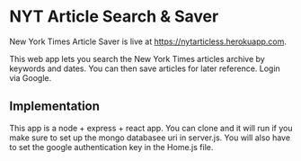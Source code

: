 # NYT Article Search & Saver
New York Times Article Saver is live at https://nytarticless.herokuapp.com.

This web app lets you search the New York Times articles archive by keywords and dates.  You can then save articles for later reference.  Login via Google.

## Implementation
This app is a node + express + react app.  You can clone and it will run if you make sure to set up the mongo databasee uri in server.js.  You will also have to set the google authentication key in the Home.js file.
